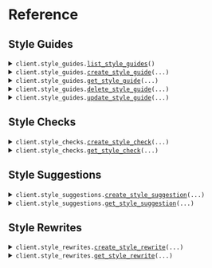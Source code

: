 # Reference
## Style Guides
<details><summary><code>client.style_guides.<a href="src/markup_ai/style_guides/client.py">list_style_guides</a>()</code></summary>
<dl>
<dd>

#### 📝 Description

<dl>
<dd>

<dl>
<dd>

Retrieve all style guides associated with your organization.
</dd>
</dl>
</dd>
</dl>

#### 🔌 Usage

<dl>
<dd>

<dl>
<dd>

```python
from markup_ai import MarkupAI

client = MarkupAI(
    token="YOUR_TOKEN",
)
client.style_guides.list_style_guides()

```
</dd>
</dl>
</dd>
</dl>

#### ⚙️ Parameters

<dl>
<dd>

<dl>
<dd>

**request_options:** `typing.Optional[RequestOptions]` — Request-specific configuration.
    
</dd>
</dl>
</dd>
</dl>


</dd>
</dl>
</details>

<details><summary><code>client.style_guides.<a href="src/markup_ai/style_guides/client.py">create_style_guide</a>(...)</code></summary>
<dl>
<dd>

#### 📝 Description

<dl>
<dd>

<dl>
<dd>

Create a new style guide that can be used in checks, suggestions, and rewrites.
</dd>
</dl>
</dd>
</dl>

#### 🔌 Usage

<dl>
<dd>

<dl>
<dd>

```python
from markup_ai import MarkupAI

client = MarkupAI(
    token="YOUR_TOKEN",
)
client.style_guides.create_style_guide(
    name="name",
)

```
</dd>
</dl>
</dd>
</dl>

#### ⚙️ Parameters

<dl>
<dd>

<dl>
<dd>

**file_upload:** `from __future__ import annotations

core.File` — See core.File for more documentation
    
</dd>
</dl>

<dl>
<dd>

**name:** `str` — A friendly name for your style guide to help you identify it later.
    
</dd>
</dl>

<dl>
<dd>

**request_options:** `typing.Optional[RequestOptions]` — Request-specific configuration.
    
</dd>
</dl>
</dd>
</dl>


</dd>
</dl>
</details>

<details><summary><code>client.style_guides.<a href="src/markup_ai/style_guides/client.py">get_style_guide</a>(...)</code></summary>
<dl>
<dd>

#### 📝 Description

<dl>
<dd>

<dl>
<dd>

Retrieve a specific style guide by ID, including its metadata such as `name` and `status`.
</dd>
</dl>
</dd>
</dl>

#### 🔌 Usage

<dl>
<dd>

<dl>
<dd>

```python
from markup_ai import MarkupAI

client = MarkupAI(
    token="YOUR_TOKEN",
)
client.style_guides.get_style_guide(
    style_guide_id="style_guide_id",
)

```
</dd>
</dl>
</dd>
</dl>

#### ⚙️ Parameters

<dl>
<dd>

<dl>
<dd>

**style_guide_id:** `str` — The ID of the style guide.
    
</dd>
</dl>

<dl>
<dd>

**request_options:** `typing.Optional[RequestOptions]` — Request-specific configuration.
    
</dd>
</dl>
</dd>
</dl>


</dd>
</dl>
</details>

<details><summary><code>client.style_guides.<a href="src/markup_ai/style_guides/client.py">delete_style_guide</a>(...)</code></summary>
<dl>
<dd>

#### 📝 Description

<dl>
<dd>

<dl>
<dd>

Delete a style guide by ID.
</dd>
</dl>
</dd>
</dl>

#### 🔌 Usage

<dl>
<dd>

<dl>
<dd>

```python
from markup_ai import MarkupAI

client = MarkupAI(
    token="YOUR_TOKEN",
)
client.style_guides.delete_style_guide(
    style_guide_id="style_guide_id",
)

```
</dd>
</dl>
</dd>
</dl>

#### ⚙️ Parameters

<dl>
<dd>

<dl>
<dd>

**style_guide_id:** `str` — The ID of the style guide.
    
</dd>
</dl>

<dl>
<dd>

**request_options:** `typing.Optional[RequestOptions]` — Request-specific configuration.
    
</dd>
</dl>
</dd>
</dl>


</dd>
</dl>
</details>

<details><summary><code>client.style_guides.<a href="src/markup_ai/style_guides/client.py">update_style_guide</a>(...)</code></summary>
<dl>
<dd>

#### 📝 Description

<dl>
<dd>

<dl>
<dd>

Update the name of an existing style guide.
</dd>
</dl>
</dd>
</dl>

#### 🔌 Usage

<dl>
<dd>

<dl>
<dd>

```python
from markup_ai import MarkupAI

client = MarkupAI(
    token="YOUR_TOKEN",
)
client.style_guides.update_style_guide(
    style_guide_id="style_guide_id",
    name="name",
)

```
</dd>
</dl>
</dd>
</dl>

#### ⚙️ Parameters

<dl>
<dd>

<dl>
<dd>

**style_guide_id:** `str` — The ID of the style guide.
    
</dd>
</dl>

<dl>
<dd>

**name:** `str` — The name of the style guide.
    
</dd>
</dl>

<dl>
<dd>

**request_options:** `typing.Optional[RequestOptions]` — Request-specific configuration.
    
</dd>
</dl>
</dd>
</dl>


</dd>
</dl>
</details>

## Style Checks
<details><summary><code>client.style_checks.<a href="src/markup_ai/style_checks/client.py">create_style_check</a>(...)</code></summary>
<dl>
<dd>

#### 📝 Description

<dl>
<dd>

<dl>
<dd>

Start a style and brand check workflow. Returns a workflow ID to use for polling results.
</dd>
</dl>
</dd>
</dl>

#### 🔌 Usage

<dl>
<dd>

<dl>
<dd>

```python
from markup_ai import MarkupAI

client = MarkupAI(
    token="YOUR_TOKEN",
)
client.style_checks.create_style_check(
    dialect="american_english",
    style_guide="style_guide",
)

```
</dd>
</dl>
</dd>
</dl>

#### ⚙️ Parameters

<dl>
<dd>

<dl>
<dd>

**file_upload:** `from __future__ import annotations

core.File` — See core.File for more documentation
    
</dd>
</dl>

<dl>
<dd>

**dialect:** `Dialects` — The language variant you'd like us to use for analysis. Choose from American English, British English, or other supported dialects.
    
</dd>
</dl>

<dl>
<dd>

**style_guide:** `str` — The style guide to follow for your content. You can use a style guide ID or choose from built-in options: `ap`, `chicago`, or `microsoft`.
    
</dd>
</dl>

<dl>
<dd>

**tone:** `typing.Optional[Tones]` — The tone variation you're aiming for. Options include formal, academic, casual, and other tone variations to match your content goals.
    
</dd>
</dl>

<dl>
<dd>

**webhook_url:** `typing.Optional[str]` — A URL that results will be POSTed to once the process completes.
    
</dd>
</dl>

<dl>
<dd>

**request_options:** `typing.Optional[RequestOptions]` — Request-specific configuration.
    
</dd>
</dl>
</dd>
</dl>


</dd>
</dl>
</details>

<details><summary><code>client.style_checks.<a href="src/markup_ai/style_checks/client.py">get_style_check</a>(...)</code></summary>
<dl>
<dd>

#### 📝 Description

<dl>
<dd>

<dl>
<dd>

Retrieve the results of a style and brand check workflow. Returns `running` or `complete` status.
</dd>
</dl>
</dd>
</dl>

#### 🔌 Usage

<dl>
<dd>

<dl>
<dd>

```python
from markup_ai import MarkupAI

client = MarkupAI(
    token="YOUR_TOKEN",
)
client.style_checks.get_style_check(
    workflow_id="workflow_id",
)

```
</dd>
</dl>
</dd>
</dl>

#### ⚙️ Parameters

<dl>
<dd>

<dl>
<dd>

**workflow_id:** `str` 
    
</dd>
</dl>

<dl>
<dd>

**request_options:** `typing.Optional[RequestOptions]` — Request-specific configuration.
    
</dd>
</dl>
</dd>
</dl>


</dd>
</dl>
</details>

## Style Suggestions
<details><summary><code>client.style_suggestions.<a href="src/markup_ai/style_suggestions/client.py">create_style_suggestion</a>(...)</code></summary>
<dl>
<dd>

#### 📝 Description

<dl>
<dd>

<dl>
<dd>

Start a style and brand suggestion workflow. Returns a workflow ID to use for polling results.
</dd>
</dl>
</dd>
</dl>

#### 🔌 Usage

<dl>
<dd>

<dl>
<dd>

```python
from markup_ai import MarkupAI

client = MarkupAI(
    token="YOUR_TOKEN",
)
client.style_suggestions.create_style_suggestion(
    dialect="american_english",
    style_guide="style_guide",
)

```
</dd>
</dl>
</dd>
</dl>

#### ⚙️ Parameters

<dl>
<dd>

<dl>
<dd>

**file_upload:** `from __future__ import annotations

core.File` — See core.File for more documentation
    
</dd>
</dl>

<dl>
<dd>

**dialect:** `Dialects` — The language variant you'd like us to use for analysis. Choose from American English, British English, or other supported dialects.
    
</dd>
</dl>

<dl>
<dd>

**style_guide:** `str` — The style guide to follow for your content. You can use a style guide ID or choose from built-in options: `ap`, `chicago`, or `microsoft`.
    
</dd>
</dl>

<dl>
<dd>

**tone:** `typing.Optional[Tones]` — The tone variation you're aiming for. Options include formal, academic, casual, and other tone variations to match your content goals.
    
</dd>
</dl>

<dl>
<dd>

**webhook_url:** `typing.Optional[str]` — A URL that results will be POSTed to once the process completes.
    
</dd>
</dl>

<dl>
<dd>

**request_options:** `typing.Optional[RequestOptions]` — Request-specific configuration.
    
</dd>
</dl>
</dd>
</dl>


</dd>
</dl>
</details>

<details><summary><code>client.style_suggestions.<a href="src/markup_ai/style_suggestions/client.py">get_style_suggestion</a>(...)</code></summary>
<dl>
<dd>

#### 📝 Description

<dl>
<dd>

<dl>
<dd>

Retrieve the results of a style and brand suggestion workflow. Returns `running` or `complete` status.
</dd>
</dl>
</dd>
</dl>

#### 🔌 Usage

<dl>
<dd>

<dl>
<dd>

```python
from markup_ai import MarkupAI

client = MarkupAI(
    token="YOUR_TOKEN",
)
client.style_suggestions.get_style_suggestion(
    workflow_id="workflow_id",
)

```
</dd>
</dl>
</dd>
</dl>

#### ⚙️ Parameters

<dl>
<dd>

<dl>
<dd>

**workflow_id:** `str` 
    
</dd>
</dl>

<dl>
<dd>

**request_options:** `typing.Optional[RequestOptions]` — Request-specific configuration.
    
</dd>
</dl>
</dd>
</dl>


</dd>
</dl>
</details>

## Style Rewrites
<details><summary><code>client.style_rewrites.<a href="src/markup_ai/style_rewrites/client.py">create_style_rewrite</a>(...)</code></summary>
<dl>
<dd>

#### 📝 Description

<dl>
<dd>

<dl>
<dd>

Start a style and brand rewrite workflow. Returns a workflow ID to use for polling results.
</dd>
</dl>
</dd>
</dl>

#### 🔌 Usage

<dl>
<dd>

<dl>
<dd>

```python
from markup_ai import MarkupAI

client = MarkupAI(
    token="YOUR_TOKEN",
)
client.style_rewrites.create_style_rewrite(
    dialect="american_english",
    style_guide="style_guide",
)

```
</dd>
</dl>
</dd>
</dl>

#### ⚙️ Parameters

<dl>
<dd>

<dl>
<dd>

**file_upload:** `from __future__ import annotations

core.File` — See core.File for more documentation
    
</dd>
</dl>

<dl>
<dd>

**dialect:** `Dialects` — The language variant you'd like us to use for analysis. Choose from American English, British English, or other supported dialects.
    
</dd>
</dl>

<dl>
<dd>

**style_guide:** `str` — The style guide to follow for your content. You can use a style guide ID or choose from built-in options: `ap`, `chicago`, or `microsoft`.
    
</dd>
</dl>

<dl>
<dd>

**tone:** `typing.Optional[Tones]` — The tone variation you're aiming for. Options include formal, academic, casual, and other tone variations to match your content goals.
    
</dd>
</dl>

<dl>
<dd>

**webhook_url:** `typing.Optional[str]` — A URL that results will be POSTed to once the process completes.
    
</dd>
</dl>

<dl>
<dd>

**request_options:** `typing.Optional[RequestOptions]` — Request-specific configuration.
    
</dd>
</dl>
</dd>
</dl>


</dd>
</dl>
</details>

<details><summary><code>client.style_rewrites.<a href="src/markup_ai/style_rewrites/client.py">get_style_rewrite</a>(...)</code></summary>
<dl>
<dd>

#### 📝 Description

<dl>
<dd>

<dl>
<dd>

Retrieve the results of a rewrite workflow. Returns `running` or `complete` status.
</dd>
</dl>
</dd>
</dl>

#### 🔌 Usage

<dl>
<dd>

<dl>
<dd>

```python
from markup_ai import MarkupAI

client = MarkupAI(
    token="YOUR_TOKEN",
)
client.style_rewrites.get_style_rewrite(
    workflow_id="workflow_id",
)

```
</dd>
</dl>
</dd>
</dl>

#### ⚙️ Parameters

<dl>
<dd>

<dl>
<dd>

**workflow_id:** `str` 
    
</dd>
</dl>

<dl>
<dd>

**request_options:** `typing.Optional[RequestOptions]` — Request-specific configuration.
    
</dd>
</dl>
</dd>
</dl>


</dd>
</dl>
</details>

